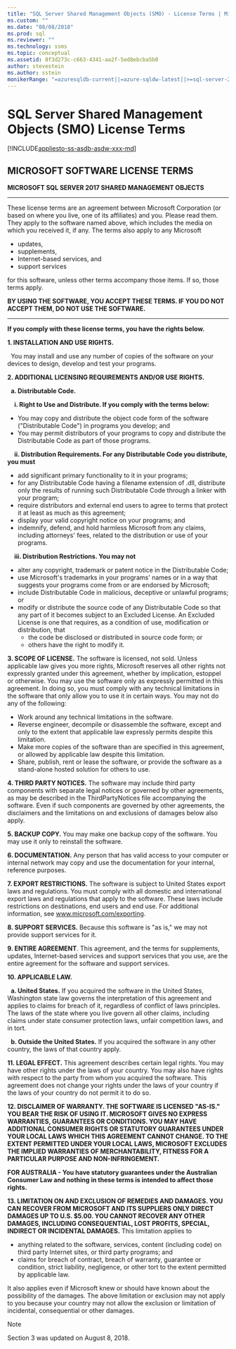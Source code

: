 ```yaml
---
title: "SQL Server Shared Management Objects (SMO) - License Terms | Microsoft Docs"
ms.custom: ""
ms.date: "08/08/2018"
ms.prod: sql
ms.reviewer: ""
ms.technology: ssms
ms.topic: conceptual
ms.assetid: 8f3d273c-c663-4341-aa2f-5ed8ebcba5b0
author: stevestein
ms.author: sstein
monikerRange: "=azuresqldb-current||=azure-sqldw-latest||>=sql-server-2016||=sqlallproducts-allversions||>=sql-server-linux-2017||=azuresqldb-mi-current"
---
```

# SQL Server Shared Management Objects (SMO) License Terms
[!INCLUDE[appliesto-ss-asdb-asdw-xxx-md](../../includes/appliesto-ss-asdb-asdw-xxx-md.md)]

## MICROSOFT SOFTWARE LICENSE TERMS
**MICROSOFT SQL SERVER 2017 SHARED MANAGEMENT OBJECTS**

---
These license terms are an agreement between Microsoft Corporation (or based on where you live, one of its affiliates) and you. Please read them. They apply to the software named above, which includes the media on which you received it, if any. The terms also apply to any Microsoft
* updates,
* supplements,
* Internet-based services, and
* support services

for this software, unless other terms accompany those items. If so, those terms apply.

**BY USING THE SOFTWARE, YOU ACCEPT THESE TERMS. IF YOU DO NOT ACCEPT THEM, DO NOT USE THE SOFTWARE.**

---
**If you comply with these license terms, you have the rights below.**

**1. INSTALLATION AND USE RIGHTS.**

&nbsp;&nbsp;You may install and use any number of copies of the software on your devices to design, develop and test your programs.

**2.	ADDITIONAL LICENSING REQUIREMENTS AND/OR USE RIGHTS.**

&nbsp;&nbsp;**a.	Distributable Code.**

&nbsp;&nbsp;&nbsp;&nbsp;**i.	Right to Use and Distribute. If you comply with the terms below:**
*	You may copy and distribute the object code form of the software ("Distributable Code") in programs you develop; and
*	You may permit distributors of your programs to copy and distribute the Distributable Code as part of those programs.

&nbsp;&nbsp;&nbsp;&nbsp;**ii.	Distribution Requirements. For any Distributable Code you distribute, you must**
* add significant primary functionality to it in your programs;
* for any Distributable Code having a filename extension of .dll, distribute only the results of running such Distributable Code through a linker with your program;
* require distributors and external end users to agree to terms that protect it at least as much as this agreement; 
* display your valid copyright notice on your programs; and
* indemnify, defend, and hold harmless Microsoft from any claims, including attorneys' fees, related to the distribution or use of your programs.

&nbsp;&nbsp;&nbsp;&nbsp;**iii.	Distribution Restrictions. You may not**
* alter any copyright, trademark or patent notice in the Distributable Code;
* use Microsoft's trademarks in your programs' names or in a way that suggests your programs come from or are endorsed by Microsoft;
* include Distributable Code in malicious, deceptive or unlawful programs; or
* modify or distribute the source code of any Distributable Code so that any part of it becomes subject to an Excluded License. An Excluded License is one that requires, as a condition of use, modification or distribution, that
  * the code be disclosed or distributed in source code form; or
  * others have the right to modify it.


**3. SCOPE OF LICENSE.** The software is licensed, not sold. Unless applicable law gives you more rights, Microsoft reserves all other rights not expressly granted under this agreement, whether by implication, estoppel or otherwise. You may use the software only as expressly permitted in this agreement. In doing so, you must comply with any technical limitations in the software that only allow you to use it in certain ways. You may not do any of the following:

- Work around any technical limitations in the software.
- Reverse engineer, decompile or disassemble the software, except and only to the extent that applicable law expressly permits despite this limitation.
- Make more copies of the software than are specified in this agreement, or allowed by applicable law despite this limitation.
- Share, publish, rent or lease the software, or provide the software as a stand-alone hosted solution for others to use.

**4.	THIRD PARTY NOTICES.** The software may include third party components with separate legal notices or governed by other agreements, as may be described in the ThirdPartyNotices file accompanying the software.  Even if such components are governed by other agreements, the disclaimers and the limitations on and exclusions of damages below also apply.

**5.	BACKUP COPY.** You may make one backup copy of the software. You may use it only to reinstall the software.

**6.	DOCUMENTATION.** Any person that has valid access to your computer or internal network may copy and use the documentation for your internal, reference purposes.

**7.	EXPORT RESTRICTIONS.** The software is subject to United States export laws and regulations. You must comply with all domestic and international export laws and regulations that apply to the software. These laws include restrictions on destinations, end users and end use. For additional information, see www.microsoft.com/exporting.

**8.	SUPPORT SERVICES.** Because this software is "as is," we may not provide support services for it.

**9.	ENTIRE AGREEMENT**. This agreement, and the terms for supplements, updates, Internet-based services and support services that you use, are the entire agreement for the software and support services.

**10.	APPLICABLE LAW.**

&nbsp;&nbsp;**a.	United States.** If you acquired the software in the United States, Washington state law governs the interpretation of this agreement and applies to claims for breach of it, regardless of conflict of laws principles. The laws of the state where you live govern all other claims, including claims under state consumer protection laws, unfair competition laws, and in tort.

&nbsp;&nbsp;**b.	Outside the United States.** If you acquired the software in any other country, the laws of that country apply.

**11.	LEGAL EFFECT.** This agreement describes certain legal rights. You may have other rights under the laws of your country. You may also have rights with respect to the party from whom you acquired the software. This agreement does not change your rights under the laws of your country if the laws of your country do not permit it to do so.

**12.	DISCLAIMER OF WARRANTY. THE SOFTWARE IS LICENSED "AS-IS." YOU BEAR THE RISK OF USING IT. MICROSOFT GIVES NO EXPRESS WARRANTIES, GUARANTEES OR CONDITIONS. YOU MAY HAVE ADDITIONAL CONSUMER RIGHTS OR STATUTORY GUARANTEES UNDER YOUR LOCAL LAWS WHICH THIS AGREEMENT CANNOT CHANGE. TO THE EXTENT PERMITTED UNDER YOUR LOCAL LAWS, MICROSOFT EXCLUDES THE IMPLIED WARRANTIES OF MERCHANTABILITY, FITNESS FOR A PARTICULAR PURPOSE AND NON-INFRINGEMENT.**

**FOR AUSTRALIA - You have statutory guarantees under the Australian Consumer Law and nothing in these terms is intended to affect those rights.**

**13.	LIMITATION ON AND EXCLUSION OF REMEDIES AND DAMAGES. YOU CAN RECOVER FROM MICROSOFT AND ITS SUPPLIERS ONLY DIRECT DAMAGES UP TO U.S. $5.00. YOU CANNOT RECOVER ANY OTHER DAMAGES, INCLUDING CONSEQUENTIAL, LOST PROFITS, SPECIAL, INDIRECT OR INCIDENTAL DAMAGES.**
This limitation applies to
* anything related to the software, services, content (including code) on third party Internet sites, or third party programs; and
* claims for breach of contract, breach of warranty, guarantee or condition, strict liability, negligence, or other tort to the extent permitted by applicable law.

It also applies even if Microsoft knew or should have known about the possibility of the damages. The above limitation or exclusion may not apply to you because your country may not allow the exclusion or limitation of incidental, consequential or other damages.

> [!NOTE]
> Section 3 was updated on August 8, 2018.


